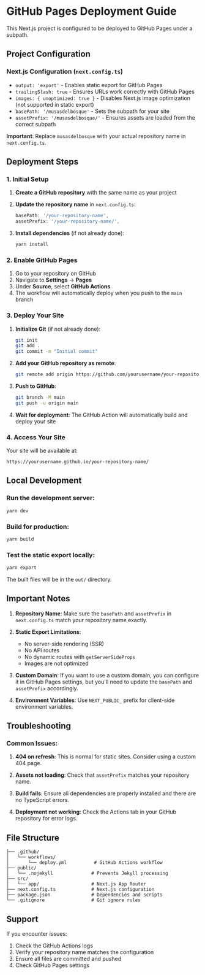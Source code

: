 # GitHub Pages Deployment Guide

This Next.js project is configured to be deployed to GitHub Pages under a subpath.

## Project Configuration

### Next.js Configuration (`next.config.ts`)
- `output: 'export'` - Enables static export for GitHub Pages
- `trailingSlash: true` - Ensures URLs work correctly with GitHub Pages
- `images: { unoptimized: true }` - Disables Next.js image optimization (not supported in static export)
- `basePath: '/musasdelbosque'` - Sets the subpath for your site
- `assetPrefix: '/musasdelbosque/'` - Ensures assets are loaded from the correct subpath

**Important**: Replace `musasdelbosque` with your actual repository name in `next.config.ts`.

## Deployment Steps

### 1. Initial Setup

1. **Create a GitHub repository** with the same name as your project
2. **Update the repository name** in `next.config.ts`:
   ```typescript
   basePath: '/your-repository-name',
   assetPrefix: '/your-repository-name/',
   ```

3. **Install dependencies** (if not already done):
   ```bash
   yarn install
   ```

### 2. Enable GitHub Pages

1. Go to your repository on GitHub
2. Navigate to **Settings** → **Pages**
3. Under **Source**, select **GitHub Actions**
4. The workflow will automatically deploy when you push to the `main` branch

### 3. Deploy Your Site

1. **Initialize Git** (if not already done):
   ```bash
   git init
   git add .
   git commit -m "Initial commit"
   ```

2. **Add your GitHub repository as remote**:
   ```bash
   git remote add origin https://github.com/yourusername/your-repository-name.git
   ```

3. **Push to GitHub**:
   ```bash
   git branch -M main
   git push -u origin main
   ```

4. **Wait for deployment**: The GitHub Action will automatically build and deploy your site

### 4. Access Your Site

Your site will be available at:
```
https://yourusername.github.io/your-repository-name/
```

## Local Development

### Run the development server:
```bash
yarn dev
```

### Build for production:
```bash
yarn build
```

### Test the static export locally:
```bash
yarn export
```

The built files will be in the `out/` directory.

## Important Notes

1. **Repository Name**: Make sure the `basePath` and `assetPrefix` in `next.config.ts` match your repository name exactly.

2. **Static Export Limitations**:
   - No server-side rendering (SSR)
   - No API routes
   - No dynamic routes with `getServerSideProps`
   - Images are not optimized

3. **Custom Domain**: If you want to use a custom domain, you can configure it in GitHub Pages settings, but you'll need to update the `basePath` and `assetPrefix` accordingly.

4. **Environment Variables**: Use `NEXT_PUBLIC_` prefix for client-side environment variables.

## Troubleshooting

### Common Issues:

1. **404 on refresh**: This is normal for static sites. Consider using a custom 404 page.

2. **Assets not loading**: Check that `assetPrefix` matches your repository name.

3. **Build fails**: Ensure all dependencies are properly installed and there are no TypeScript errors.

4. **Deployment not working**: Check the Actions tab in your GitHub repository for error logs.

## File Structure

```
├── .github/
│   └── workflows/
│       └── deploy.yml          # GitHub Actions workflow
├── public/
│   └── .nojekyll              # Prevents Jekyll processing
├── src/
│   └── app/                   # Next.js App Router
├── next.config.ts             # Next.js configuration
├── package.json               # Dependencies and scripts
└── .gitignore                 # Git ignore rules
```

## Support

If you encounter issues:
1. Check the GitHub Actions logs
2. Verify your repository name matches the configuration
3. Ensure all files are committed and pushed
4. Check GitHub Pages settings

